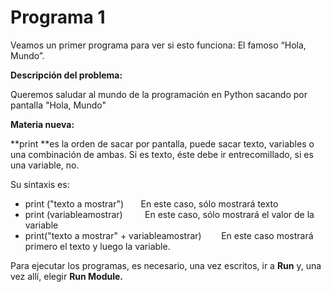 
# Programa 1

Veamos un primer programa para ver si esto funciona: El famoso “Hola, Mundo”. 

**Descripción del problema:**

Queremos saludar al mundo de la programación en Python sacando por pantalla "Hola, Mundo"

**Materia nueva:**

**print **es la orden de sacar por pantalla, puede sacar texto, variables o una combinación de ambas. Si es texto, éste debe ir entrecomillado, si es una variable, no. 

Su sintaxis es:

- print ("texto a mostrar")       En este caso, sólo mostrará texto
- print (variableamostrar)         En este caso, sólo mostrará el valor de la variable
- print("texto a mostrar" + variableamostrar)        En este caso mostrará primero el texto y luego la variable.



Para ejecutar los programas, es necesario, una vez escritos, ir a **Run** y, una vez allí, elegir **Run Module.**

